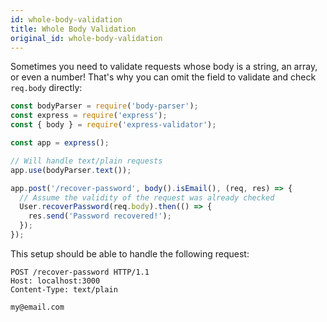 ```yaml
---
id: whole-body-validation
title: Whole Body Validation
original_id: whole-body-validation
---
```


Sometimes you need to validate requests whose body is a string, an array, or even a number!
That's why you can omit the field to validate and check `req.body` directly:

```js
const bodyParser = require('body-parser');
const express = require('express');
const { body } = require('express-validator');

const app = express();

// Will handle text/plain requests
app.use(bodyParser.text());

app.post('/recover-password', body().isEmail(), (req, res) => {
  // Assume the validity of the request was already checked
  User.recoverPassword(req.body).then(() => {
    res.send('Password recovered!');
  });
});
```

This setup should be able to handle the following request:

```http
POST /recover-password HTTP/1.1
Host: localhost:3000
Content-Type: text/plain

my@email.com
```